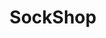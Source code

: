 ---
title: SockShop
target: https://github.com/Blueprint-uServices/blueprint/tree/main/examples/sockshop
description: Sock Shop microservice demo application.
---